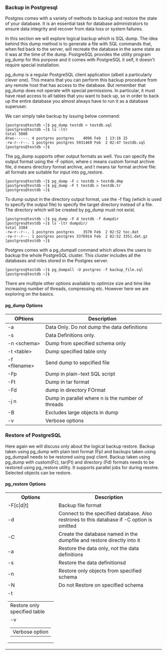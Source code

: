 ### Backup in Postgresql

Postgres comes with a variety of methods to backup and restore the state of your database. It is an essential task for database administrators to ensure data integrity and recover from data loss or system failures.

In this section we will explore logical backup which is SQL dump. The idea behind this dump method is to generate a file with SQL commands that, when fed back to the server, will recreate the database in the same state as it was at the time of the dump. PostgreSQL provides the utility program pg_dump for this purpose and it comes with PostgreSQL it self, it doesn't require special installation.

pg_dump is a regular PostgreSQL client application (albeit a particularly clever one). This means that you can perform this backup procedure from any remote host that has access to the database. But remember that pg_dump does not operate with special permissions. In particular, it must have read access to all tables that you want to back up, so in order to back up the entire database you almost always have to run it as a database superuser.

We can simply take backup by issuing below command:
```
[postgres@testdb ~]$ pg_dump testdb > testdb.sql
[postgres@testdb ~]$ ls -ltr
total 5800
drwx------. 4 postgres postgres    4096 Feb  1 13:16 15
-rw-r--r--. 1 postgres postgres 5931469 Feb  2 02:47 testdb.sql
[postgres@testdb ~]$
```
The pg_dump supports other output formats as well. You can specify the output format using the -F option, where c means custom format archive file, d means directory format archive, and t means tar format archive file: all formats are suitable for input into pg_restore.
```
[postgres@testdb ~]$ pg_dump -F c testdb > testdb.dmp
[postgres@testdb ~]$ pg_dump -F t testdb > testdb.tr
[postgres@testdb ~]$
```

To dump output in the directory output format, use the -f flag (which is used to specify the output file) to specify the target directory instead of a file. The directory which will be created by pg_dump must not exist.
```
[postgres@testdb ~]$ pg_dump -F d testdb -f dumpdir
[postgres@testdb ~]$ ls -ltr dumpdir/
total 3304
-rw-r--r--. 1 postgres postgres    3570 Feb  2 02:52 toc.dat
-rw-r--r--. 1 postgres postgres 3376914 Feb  2 02:52 3351.dat.gz
[postgres@testdb ~]$
```

Postgres comes with a pg_dumpall command which allows the users to backup the whole PostgreSQL cluster. This cluster includes all the databases and roles stored in the Postgres server.
```
[postgres@testdb ~]$ pg_dumpall -U postgres -f backup_file.sql
[postgres@testdb ~]$
```

There are multiple other options available to optimize size and time like increasing number of threads, compressing etc. However here we are exploring on the basics.

#### pg_dump Options
|OPtions | Description|
|--------|------------|
|-a |Data Only. Do not dump the data definitions|
|-s |Data Definitions only. |
|-n \<schema\> |Dump from specified schema only|
|-t \<table\>|Dump specified table only|
|-f \<filename\> |Send dump to sepcified file|
|-Fp |Dump in plain-text SQL script|
|-Ft |Dump in tar format|
|-Fd |dump in directory FOrmat|
|-j n |Dump in parallel where n is the number of threads|
|-B |Excludes large objects in dump|
|-v |Verbose options |

### Restore of PostgreSQL

Here again we will discuss only about the logical backup restore.
Backup taken using pg_dump with plain text format (Fp) and backups taken using pg_dumpall needs to be restored using psql client.
Backup taken using pg_dump with custom(Fc), tar(Ft) and directory (Fd) formats needs to be restored using pg_restore utility. It supports parallel jobs for during resotre. Selected objects can be restore.

#### pg_restore Options
<table>
<tr><th>Options</th><th>Description</th></tr>
<tr><td>-F[c|d|t]</td><td>Backup file format</td></tr>
<tr><td>-d <database name></td><td>Connect to the specified database. Also restrores to this database if -C option is omitted</td></tr>
<tr><td>-C </td><td>Create the database named in the dumpfile and restore directly into it</td></tr>
<tr><td>-a</td><td>Restore the data only, not the data definitions</td></tr>
<tr><td>-s</td><td>Restore the data definitionsd</td></tr>
<tr><td>-n <schema></td><td>Restore only objects from specified schema</td></tr>
<tr><td>-N <schema></td><td>Do not Restore on specified schema</td></tr>
<tr><td>-t <table></td><td>Restore only specified table</td></tr>
<tr><td>-v <table></td><td>Verbose option</td></tr>
</table>